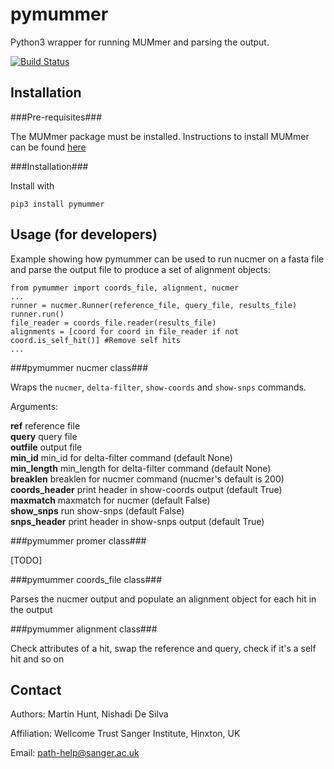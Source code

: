 pymummer
========

Python3 wrapper for running MUMmer and parsing the output. 

[![Build Status](https://travis-ci.org/sanger-pathogens/pymummer.svg?branch=master)](https://travis-ci.org/sanger-pathogens/pymummer)

Installation
------------

###Pre-requisites###

The MUMmer package must be installed.
Instructions to install MUMmer can be found [here](http://mummer.sourceforge.net/manual/#installation)
    
		
###Installation###

Install with

    pip3 install pymummer


Usage (for developers)
----------------------

Example showing how pymummer can be used to run nucmer on a fasta file and parse the output file to produce a set of alignment objects:

	from pymummer import coords_file, alignment, nucmer
	...
	runner = nucmer.Runner(reference_file, query_file, results_file) 
	runner.run()
	file_reader = coords_file.reader(results_file)
	alignments = [coord for coord in file_reader if not coord.is_self_hit()] #Remove self hits
	...

###pymummer nucmer class###

Wraps the `nucmer`, `delta-filter`, `show-coords` and `show-snps` commands. 

Arguments:

__ref__			reference file  
__query__			query file  
__outfile__		output file  
__min\_id__		min\_id for delta-filter command (default None)  
__min\_length__	min\_length for delta-filter command (default None)  
__breaklen__		breaklen for nucmer command (nucmer's default is 200)   
__coords\_header__	print header in show-coords output (default True)  
__maxmatch__		maxmatch for nucmer (default False)  
__show\_snps__		run show-snps (default False)  
__snps\_header__ 	print header in show-snps output (default True)  

###pymummer promer class###

[TODO]

###pymummer coords_file class###

Parses the nucmer output and populate an alignment object for each hit in the output

  
###pymummer alignment class###

Check attributes of a hit, swap the reference and query, check if it's a self hit and so on

Contact
-------

Authors: Martin Hunt, Nishadi De Silva

Affiliation: Wellcome Trust Sanger Institute, Hinxton, UK

Email: path-help@sanger.ac.uk
      

